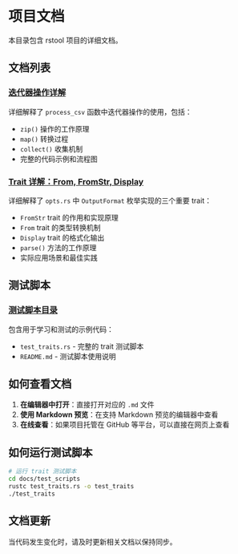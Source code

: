 # 项目文档

本目录包含 rstool 项目的详细文档。

## 文档列表

### [迭代器操作详解](./iterator_operations.md)
详细解释了 `process_csv` 函数中迭代器操作的使用，包括：
- `zip()` 操作的工作原理
- `map()` 转换过程
- `collect()` 收集机制
- 完整的代码示例和流程图

### [Trait 详解：From, FromStr, Display](./traits_explanation.md)
详细解释了 `opts.rs` 中 `OutputFormat` 枚举实现的三个重要 trait：
- `FromStr` trait 的作用和实现原理
- `From` trait 的类型转换机制
- `Display` trait 的格式化输出
- `parse()` 方法的工作原理
- 实际应用场景和最佳实践

## 测试脚本

### [测试脚本目录](./test_scripts/)
包含用于学习和测试的示例代码：
- `test_traits.rs` - 完整的 trait 测试脚本
- `README.md` - 测试脚本使用说明

## 如何查看文档

1. **在编辑器中打开**：直接打开对应的 `.md` 文件
2. **使用 Markdown 预览**：在支持 Markdown 预览的编辑器中查看
3. **在线查看**：如果项目托管在 GitHub 等平台，可以直接在网页上查看

## 如何运行测试脚本

```bash
# 运行 trait 测试脚本
cd docs/test_scripts
rustc test_traits.rs -o test_traits
./test_traits
```

## 文档更新

当代码发生变化时，请及时更新相关文档以保持同步。 
